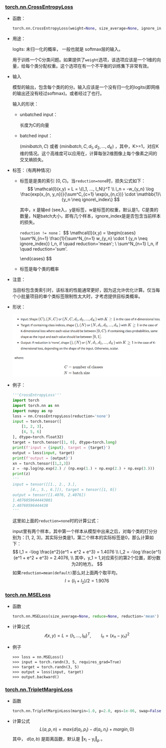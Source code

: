 ### [torch.nn.CrossEntropyLoss](https://pytorch.org/docs/stable/generated/torch.nn.CrossEntropyLoss.html)

- 函数：

  ```python
  torch.nn.CrossEntropyLoss(weight=None, size_average=None, ignore_index=-100, reduce=None, reduction='mean', label_smoothing=0.0)
  ```

- 用途：

  logits: 未归一化的概率， 一般也就是 softmax层的输入。

  用于训练一个C分类问题。如果提供了`weight`选项，该选项应该是一个1维的向量，给每个类分配权重。这个选项在有一个不平衡的训练集下非常有效。

- 输入

  模型的输出，包含每个类的的分。输入应该是一个没有归一化的logits(即网络的输出还没有经过softmax)。或者经过了也行。

  输入的形状：

  - unbatched input：

    长度为C的向量

  - batched input：

    $(minibatch, C)$ 或者 $(minibatch, C, d_1, d_2, ..., d_K)$ ，其中，K>=1，对应K维的情况。这个高维度可以应用在，计算每张2维图像上每个像素之间的交叉熵损失。

- 标签：（有两种情况）

  - 标签是是类的索引 $[0, C)$。当`reduction=none`时，损失公式如下：
    $$
    \mathcal{l}(x,y) = L = \{l_1, ..., l_N\}^T \\
    l_n = -w_{y_n} \log \frac{exp(x_{n, y_n})}{\sum^C_{c=1} \exp(x_{n,c})} \cdot \mathbb{1}\{y_n \neq ignore\_index\}
    $$

    其中，x 是输ed (see入，y是标签，w是标签的权重，默认是1，C是类的数量，N是batch大小，即有几个样本，ignore_index是是否包含当前样本的损失。

    `reduction != none`：
    $$
    \mathcal{l}(x,y) = \begin{cases}
    \sum^N_{n=1} \frac{1}{\sum^N_{n=1} w_{y_n} \cdot 1 \{y_n \neq ignore\_index\}} l_n, if \quad reduction='mean'; \\
    \sum^N_{n=1} l_n, if \quad reduction='sum'.
    
    \end{cases}
    $$
    
  - 标签是每个类的概率
  
- 注意：

  当目标包含类索引时，该标准的性能通常更好，因为这允许优化计算。仅当每个小批量项目的单个类标签限制性太大时，才考虑提供目标类概率。

  

- 形状：

  ![image-20221120114746927](./pic/image-20221120114746927.png)

  

- 例子：

  ```python
  '''CrossEntropyLoss'''
  import torch
  import torch.nn as nn
  import numpy as np
  loss = nn.CrossEntropyLoss(reduction='none')
  input = torch.tensor([
      [1, 2, 3],
      [4, 5, 6]
  ], dtype=torch.float32)
  target = torch.tensor([1, 0], dtype=torch.long)
  print(f'input = {input}, target = {target}')
  output = loss(input, target)
  print(f'output = {output}')
  xn = torch.tensor([1,2,3])
  z = -np.log(np.exp(2.) / (np.exp(1.) + np.exp(2.) + np.exp(3.)))
  print(z)
  '''
  input = tensor([[1., 2., 3.],
          [4., 5., 6.]]), target = tensor([1, 0])
  output = tensor([1.4076, 2.4076])
  1.4076059644443801
  2.40760596444438
  '''
  ```

  这里如上面的`reduction=none`时的计算公式：

  input里有两个样本，其中第一个样本从模型中出来之后，对每个类的打分分别为：[1, 2, 3]，其实际分类是1，第二个样本的实际标签是0，那么计算如下：
  $$
  l_1 = -\log \frac{e^2}{e^1 + e^2 + e^3} = 1.4076 \\
  l_2 = -\log \frac{e^1}{e^1 + e^2 + e^3} = 2.4076, \\
  其中，y_1 = 1,对应索引的第2个位置，即分数为2的地方。
  $$
  如果`reduction=mean(default)`那么对上面两个取平均，
  $$
  l = (l_1 + l_2) / 2 = 1.9076
  $$



### [torch.nn.MSELoss](https://pytorch.org/docs/stable/generated/torch.nn.MSELoss.html)

- 函数

  ```python
  torch.nn.MSELoss(size_average=None, reduce=None, reduction='mean')
  ```

- 计算公式
  $$
  \mathcal{l}(x,y) = L = \{ l_1, ..., l_N \}^T, \qquad l_n = (x_n - y_n)^2
  $$
  
- 例子

  ```shell
  >>> loss = nn.MSELoss()
  >>> input = torch.randn(3, 5, requires_grad=True)
  >>> target = torch.randn(3, 5)
  >>> output = loss(input, target)
  >>> output.backward()
  ```

  

### [torch.nn.TripletMarginLoss](https://pytorch.org/docs/stable/generated/torch.nn.TripletMarginLoss.html)

- 函数

  ```python
  torch.nn.TripletMarginLoss(margin=1.0, p=2.0, eps=1e-06, swap=False, size_average=None, reduce=None, reduction='mean')
  ```

- 计算公式
  $$
  L(a,p,n) = max\{ d(a_i, p_i) - d(a_i, n_i) + margin, 0 \}
  $$
  其中， $d(a, b)$ 是距离函数，默认是 $\Vert \mathrm{x}_i - \mathrm{y}_i \Vert_p$ 。